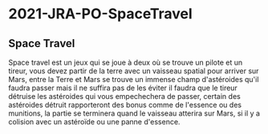 # 2021-JRA-PO-SpaceTravel

## Space Travel

Space travel est un jeux qui se joue à deux où se trouve un pilote et un tireur, vous devez partir de la terre avec un vaisseau spatial pour arriver sur Mars, entre la Terre et Mars se trouve un immense champ d'astéroides qu'il faudra passer mais il ne suffira pas de les éviter il faudra que le tireur détruise les astéroides qui vous empechechera de passer, certain des astéroides détruit rapporteront des bonus comme de l'essence ou des munitions, la partie se terminera quand le vaisseau atterira sur Mars, si il y a colision avec un astéroïde ou une panne d'essence.


